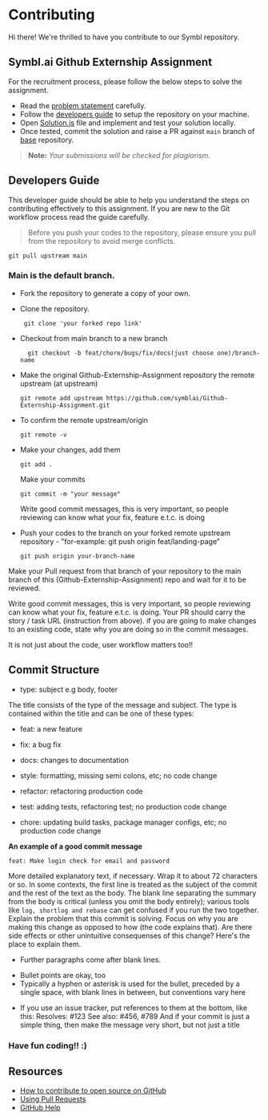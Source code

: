 # Contributing

Hi there! We're thrilled to have you contribute to our Symbl repository.


## Symbl.ai Github Externship Assignment

For the recruitment process, please follow the below steps to solve the assignment. 

-  Read the [problem statement](https://github.com/symblai/Github-Externship-Assignment/blob/main/README.md) carefully.
-  Follow the [developers guide](#developers-guide) to setup the repository on your machine.
-  Open [Solution.js](https://github.com/symblai/Github-Externship-Assignment/blob/main/Solution.js) file and implement and test your solution locally.
-  Once tested, commit the solution and raise a PR against `main` branch of [base](https://github.com/symblai/Github-Externship-Assignment) repository.

> **Note:** _Your submissions will be checked for plagiarism._
## Developers Guide
This developer guide should be able to help you understand the steps on contributing effectively to this assignment. If you are new to the Git workflow process read the guide carefully.

> Before you push your codes to the repository, please ensure you pull from the repository to avoid merge conflicts. 

    git pull upstream main

### Main is the default branch.

- Fork the repository to generate a copy of your own.

- Clone the repository.

  ```
   git clone 'your forked repo link'

  ```

- Checkout from main branch to a new branch
  ```
    git checkout -b feat/chore/bugs/fix/docs(just choose one)/branch-name
  ```
- Make the original Github-Externship-Assignment repository the remote upstream (at upstream)
  ```
  git remote add upstream https://github.com/symblai/Github-Externship-Assignment.git
  ```
- To confirm the remote upstream/origin

  ```
  git remote -v
  ```

- Make your changes, add them

  ```
  git add .
  ```

  Make your commits

  ```
  git commit -m "your message"
  ```

  Write good commit messages, this is very important, so people reviewing can know what your fix, feature e.t.c. is doing

- Push your codes to the branch on your forked remote upstream repository -
  "for-example: git push origin feat/landing-page"

  ```
  git push origin your-branch-name
  ```

Make your Pull request from that branch of your repository to the main branch of this (Github-Externship-Assignment) repo and wait for it to be reviewed.

Write good commit messages, this is very important, so people reviewing can know what your fix, feature e.t.c. is doing.
Your PR should carry the story / task URL (instruction from above).
if you are going to make changes to an existing code, state why you are doing so in the commit messages.

It is not just about the code, user workflow matters too!!

## Commit Structure

- type: subject e.g body, footer

The title consists of the type of the message and subject.
The type is contained within the title and can be one of these types:

- feat: a new feature

- fix: a bug fix

- docs: changes to documentation

- style: formatting, missing semi colons, etc; no code change

- refactor: refactoring production code

- test: adding tests, refactoring test; no production code change

- chore: updating build tasks, package manager configs, etc; no production code change

**An example of a good commit message**

    feat: Make login check for email and password

More detailed explanatory text, if necessary. Wrap it to about 72 characters or so. In some contexts, the first line is treated as the
subject of the commit and the rest of the text as the body. The blank line separating the summary from the body is critical (unless
you omit the body entirely); various tools like `log, shortlog and rebase` can get confused if you run the two together.
Explain the problem that this commit is solving. Focus on why you are making this change as opposed to how (the code explains that).
Are there side effects or other unintuitive consequenses of this change? Here's the place to explain them.

- Further paragraphs come after blank lines.

* Bullet points are okay, too
* Typically a hyphen or asterisk is used for the bullet, preceded
  by a single space, with blank lines in between, but conventions
  vary here

- If you use an issue tracker, put references to them at the bottom,
  like this:
  Resolves: #123
  See also: #456, #789
  And if your commit is just a simple thing, then make the message very short, but not just a title

### Have fun coding!! :)

## Resources

- [How to contribute to open source on GitHub](https://guides.github.com/activities/contributing-to-open-source/)
- [Using Pull Requests](https://help.github.com/articles/using-pull-requests/)
- [GitHub Help](https://help.github.com)
